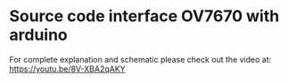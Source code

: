 # Source code interface OV7670 with arduino
For complete explanation and schematic please check out the video at: https://youtu.be/8V-XBA2qAKY
